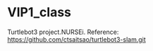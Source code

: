 # VIP1_class
Turtlebot3 project.NURSEi.
Reference: https://github.com/ctsaitsao/turtlebot3-slam.git
